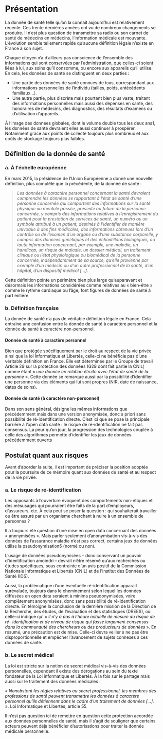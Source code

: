 # Présentation

La donnée de santé telle qu’on la connait aujourd’hui est relativement récente. Ces trente dernières années ont vu de nombreux changements se produire. Il n’est plus question de transmettre sa radio ou son carnet de santé de médecins en médecins, l’information médicale est mouvante. L’évolution semble tellement rapide qu’aucune définition légale n’existe en France à son sujet.

Chaque citoyen n’a d’ailleurs pas conscience de l’ensemble des informations qui sont conservées par
l’administration, que celles-ci soient liées à lui, aux soins qu’il consomme, ou encore aux appareils qu’il
utilise. En cela, les données de santé se distinguent en deux parties :

* Une partie des données de santé connues de tous, correspondant aux informations personnelles de l’individu (tailles, poids, antécédents familiaux...).
* Une autre partie, plus discrète mais pourtant bien plus vaste, traitant des informations personnelles mais aussi des dépenses en santé, des honoraires de médecins, des diagnostics, des résultats d’examens ou d’utilisation d’appareils...

À l’image des données globales, dont le volume double tous les deux ans1, les données de santé devraient elles aussi continuer à prospérer. Notamment grâce aux points de collecte toujours plus nombreux et aux coûts de stockage toujours plus faibles.

## Définition de la donnée de santé

### a. À l'échelle européenne

En mars 2015, la présidence de l’Union Européenne a donné une nouvelle définition, plus complète que la précédente, de la donnée de santé :

> *Les données à caractère personnel concernant la santé devraient comprendre les données se rapportant à l’état de santé d’une personne concernée qui comportent des informations sur la santé physique ou mentale passée, présente ou future de la personne concernée, y compris des informations relatives à l’enregistrement du patient pour la prestation de services de santé, un numéro ou un symbole attribué à un patient, destinés à l’identifier de manière univoque à des fins médicales, des informations obtenues lors d’un contrôle ou de l’examen d’un organe ou d’une substance corporelle, y compris des données génétiques et des échantillons biologiques, ou toute information concernant, par exemple, une maladie, un handicap, un risque de maladie, un dossier médical, un traitement clinique ou l’état physiologique ou biomédical de la personne concernée, indépendamment de sa source, qu’elle provienne par exemple d’un médecin ou d’un autre professionnel de la santé, d’un hôpital, d’un dispositif médical [...].*

Cette définition pointe un périmètre bien plus large qu’auparavant et désormais les informations considérées comme relatives au « bien-être » comme le rythme cardiaque ou l’âge, font figures de données de santé à part entière.

### b. Définition française

La donnée de santé n’a pas de véritable définition légale en France. Cela entraine une confusion entre la donnée de santé à caractère personnel et la donnée de santé à caractère non-personnel.

#### Donnée de santé à caractère personnel
Bien que protégée spécifiquement par le droit au respect de la vie privée ainsi que la loi Informatique et Libertés, celle-ci ne bénéficie pas d’une véritable définition en France. Elle est déterminée par le Groupe de travail Article 29 sur la protection des données (G29 dont fait partie la CNIL) comme étant « *une donnée en relation étroite avec l’état de santé de la personne* ».
Cette donnée se remarque aussi par la possibilité d’identifier une personne via des éléments qui lui sont propres (NIR, date de naissance, dates de soins).

#### Donnée de santé (à caractère non-personnel)
Dans son sens général, désigne les mêmes informations que précédemment mais dans une version
anonymisée, donc a priori sans possibilité de ré-identification directe.
C’est ici que se pose la principale barrière à l’open data santé : le risque de ré-identification ne fait pas consensus. La peur qu’un jour, la progression des technologies couplée à celle des algorithmes permette d’identifier les jeux de données précédemment ouverts

## Postulat quant aux risques

Avant d’aborder la suite, il est important de préciser la position adoptée pour la poursuite de ce mémoire quant aux données de santé et au respect de la vie privée.

### a. Le risque de ré-identification

Les opposants à l’ouverture évoquent des comportements non-étiques et des mésusages qui pourraient être faits de la part d’employeurs, d’assureurs, etc. À cela peut se poser la question : qui souhaiterait travailler ou être assuré par un organisme cherchant à nuire à un ensemble de personnes ?

Il a toujours été question d’une mise en open data concernant des données « anonymisées ». Mais parler seulement d’anonymisation vis-à-vis des données de l’assurance maladie n’est pas correct, certains jeux de données utilise la pseudonymisation5 (normé ou non).

L’usage de données pseudonymisées – donc conservant un pouvoir d’identification amoindri – devrait n’être réservé qu’aux recherches ou études spécifiques, sous contrainte d’un avis positif de la Commission Nationale Informatique et Libertés (CNIL) et de l’Institut des Données de Santé (IDS).

Aussi, la problématique d’une éventuelle ré-identification apparait surévaluée, toujours dans le cheminement selon lequel les données diffusées en open data seraient à minima pseudonymisées, voire complètement anonymisées, donc sans possibilité de ré-identification directe. En témoigne la conclusion de la dernière mission de la Direction de la Recherche, des études, de l’évaluation et des statistiques (DREES), où celle-ci indique qu’ « *il n’y a pas à l’heure actuelle de mesure du risque de ré- identification et de niveau de risque qui fasse largement consensus dans la communauté des chercheurs ou des producteurs de données* ».
En résumé, une précaution est de mise. Celle-ci devra veiller à ne pas être disproportionnelle et empêcher l’avancement de sujets connexes à ces données de santé.

### b. Le secret médical

La loi est stricte sur la notion de secret médical vis-à-vis des données personnelles, cependant il existe des dérogations au sein du texte fondateur de la Loi informatique et Libertés. À la fois sur le partage mais aussi sur le traitement des données médicales :

« *Nonobstant les règles relatives au secret professionnel, les membres des professions de santé peuvent transmettre les données à caractère personnel qu'ils détiennent dans le cadre d'un traitement de données [...].* ». Loi Informatique et Libertés, article 55.

Il n’est pas question ici de remettre en question cette protection accordée aux données personnelles de santé, mais il s’agit de souligner que certains acteurs peuvent déjà bénéficier d’autorisations pour traiter la donnée médicale personnelle.